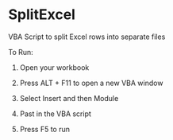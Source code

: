 # SplitExcel
VBA Script to split Excel rows into separate files


To Run:

1. Open your workbook

2. Press ALT + F11 to open a new VBA window

3. Select Insert and then Module

4. Past in the VBA script

5. Press F5 to run

